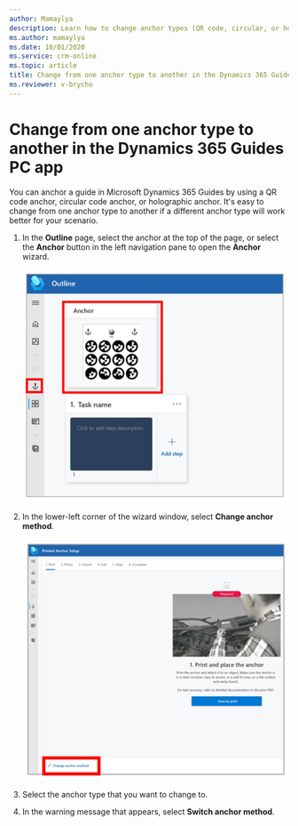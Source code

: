 ```yaml
---
author: Mamaylya
description: Learn how to change anchor types (QR code, circular, or holographic) in the Microsoft Dynamics 365 Guides PC app
ms.author: mamaylya
ms.date: 10/01/2020
ms.service: crm-online
ms.topic: article
title: Change from one anchor type to another in the Dynamics 365 Guides PC app
ms.reviewer: v-brycho
---
```


# Change from one anchor type to another in the Dynamics 365 Guides PC app

You can anchor a guide in Microsoft Dynamics 365 Guides by using a QR code anchor, circular code anchor, or holographic anchor. It's easy to change from one anchor type to another if a different anchor type will work better for your scenario. 

1. In the **Outline** page, select the anchor at the top of the page, or select the **Anchor** button in the left navigation pane to open the **Anchor** wizard.

    ![Anchor button and anchor](media/change-anchor-method.PNG "Anchor button and anchor")

2. In the lower-left corner of the wizard window, select **Change anchor method**.

    ![Change anchor method button](media/change-anchor-method-button.PNG "Change anchor method button")

3. Select the anchor type that you want to change to.

4. In the warning message that appears, select **Switch anchor method**.

